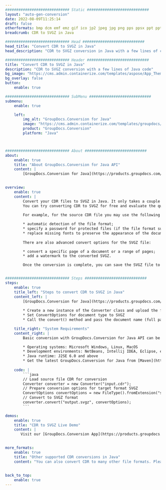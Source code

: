 ```yaml
---
############################# Static ############################
layout: "auto-gen-conversion"
date: 2022-08-09T11:25:14
draft: false
otherformats: bmp dcm emf emz gif ico jp2 jpeg jpg png pps ppsx ppt pptx psb psd svg svgz tga tif tiff webp wmf wmz
breadcrumb: CDR to SVGZ in Java

############################# Head ############################
head_title: "Convert CDR to SVGZ in Java"
head_description: "CDR to SVGZ conversion in Java with a few lines of code. Convert over 160 file formats using the GroupDocs document conversion API for Java"

############################# Header ############################
title: "Convert CDR to SVGZ in Java"
description: "CDR to SVGZ conversion with a few lines of Java code"
bg_image: "https://cms.admin.containerize.com/templates/aspose/App_Themes/V3/images/bg/header1.png"
bg_overlay: false
button:
    enable: true

############################# SubMenu ############################
submenu:
    enable: true

    left:
        img_alt: "GroupDocs.Conversion for Java"
        image: "https://cms.admin.containerize.com/templates/groupdocs/images/product-logos/90x90-noborder/groupdocs-conversion-java.png"
        product: "GroupDocs.Conversion"
        platform: "Java"



############################# About ############################
about:
    enable: true
    title: "About GroupDocs.Conversion for Java API"
    content: |
        [GroupDocs.Conversion for Java](https://products.groupdocs.com/conversion/java/) is an advanced file format conversion API for converting between popular image and document formats such as Microsoft Office, OpenDocument, PDF, HTML, email, CAD. and much more with just a few lines of code. The native API automatically detects the formats of the original documents and offers many options for customizing the converted documents. Along with the function of extracting information from a document, it also supports caching of the conversion results to the local disk by default. However, any type of cache storage can be supported by implementing the appropriate interfaces - Amazon S3, Dropbox, Google Drive, Windows Azure, Reddis, or any others.
    

overview:
    enable: true
    content: |
        Convert your CDR files to SVGZ in Java. It only takes a couple of lines of Java code on any platform of your choice, such as Windows, Linux, macOS.
        You can try converting CDR to SVGZ for free and evaluate the quality of the conversion results. Along with simple file conversion scripts, you can try more sophisticated options for loading the CDR source file and storing the SVGZ output. 
        
        For example, for the source CDR file you may use the following load options:

        * automatic detection of the file format;
        * specify a password for protected files (if the file format supports it);
        * replace missing fonts to preserve the appearance of the document.
        
        There are also advanced convert options for the SVGZ file:

        * convert a specific page of a document or a range of pages;
        * add a watermark to the converted SVGZ.

        Once the conversion is complete, you can save the SVGZ file to your local file path or to any third party storage such as FTP, Amazon S3, Google Drive, Dropbox etc. Please note - to convert CDR to SVGZ, you do not need to install any additional software, such as MS Office, Open Office, Adobe Acrobat Reader etc.


############################# Steps ############################
steps:
    enable: true
    title_left: "Steps to convert CDR to SVGZ in Java"
    content_left: |
        [GroupDocs.Conversion for Java](https://products.groupdocs.com/conversion/java/) allows developers to easily convert CDR file to SVGZ with a few lines of code.
        
        * Create a new instance of the Converter class and upload the file CDR with the full path
        * Set ConvertOptions for document type to SVGZ
        * Call the convert() method and pass the document name (full path) and format (SVGZ) as a parameter

    title_right: "System Requirements"
    content_right: |
        Basic conversion with GroupDocs.Conversion for Java API can be done with just a few lines of code. Our APIs are supported on all major platforms and operating systems. Before executing the code below, make sure you have the following prerequisites installed on your system.

        * Operating systems: Microsoft Windows, Linux, MacOS
        * Development environments: NetBeans, Intellij IDEA, Eclipse, etc.
        * Java runtime: J2SE 6.0 and above
        * Get the latest GroupDocs.Conversion for Java from [Maven](https://repository.groupdocs.com/webapp/#/artifacts/browse/tree/General/repo/com/groupdocs/groupdocs-conversion)
         
    code: |
        ```java    
        // Load source file CDR for conversion
        Converter converter = new Converter("input.cdr");
        // Prepare conversion options for target format SVGZ
        ConvertOptions convertOptions = new FileType().fromExtension("svgz").getConvertOptions();
        // Convert to SVGZ format
        converter.convert("output.svgz", convertOptions);
        ```

demos:
    enable: true
    title: "CDR to SVGZ Live Demo"
    content: |
       Visit our [GroupDocs.Conversion App](https://products.groupdocs.app/conversion/family) website and try CDR to SVGZ conversion now. The free demo has the following benefits
          

more_formats:
    enable: true
    title: "Other supported CDR conversions in Java"
    content: "You can also convert CDR to many other file formats. Please see the list below."
       
       
back_to_top:
    enable: true
---
```

